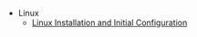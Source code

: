 - Linux
    - [Linux Installation and Initial Configuration](./Linux/linux_installation_and_initial_configuration.md)

